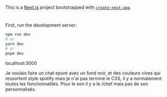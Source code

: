 This is a [Next.js](https://nextjs.org/) project bootstrapped with [`create-next-app`](https://github.com/vercel/next.js/tree/canary/packages/create-next-app).

#

First, run the development server:

```bash
npm run dev
# or
yarn dev
# or
pnpm dev
```

localhost:3000


Je voulais faire un chat epuré avec un fond noir, et des couleurs vives qui ressortent  style spotify mais je n'ai pas terminé le CSS, il y a normalement toutes les fonctionnalités. Pour le son il y a le /chef mais pas de son personnalisés.
